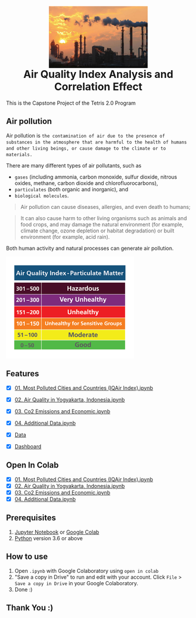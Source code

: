 <h1 align="center">
  <img align="center" src="/image/logo.jpg"  width="270"></img>
<br>
Air Quality Index Analysis and Correlation Effect
</h1>

This is the Capstone Project of the Tetris 2.0 Program

## **Air pollution**

Air pollution is `the contamination of air due to the presence of substances in the atmosphere that are harmful to the health of humans and other living beings, or cause damage to the climate or to materials. `

There are many different types of air pollutants, such as 

* `gases` (including ammonia, carbon monoxide, sulfur dioxide, nitrous oxides, methane, carbon dioxide and chlorofluorocarbons), 
* `particulates` (both organic and inorganic), and 
* `biological molecules`. 

> Air pollution can cause diseases, allergies, and even death to humans; 

> It can also cause harm to other living organisms such as animals and food crops, and may damage the natural environment (for example, climate change, ozone depletion or habitat degradation) or built environment (for example, acid rain). 

Both human activity and natural processes can generate air pollution.

<img align="center" src="/image/Air Quality Index - Particulate Matter.png"  width="350"></img>

## Features

- [x] [01. Most Polluted Cities and Countries (IQAir Index).ipynb](https://github.com/nurimammasri/Air-Quality-Index-Analysis-and-Correlation-Effect/blob/main/01.%20Most%20Polluted%20Cities%20and%20Countries%20(IQAir%20Index).ipynb)
- [x] [02. Air Quality in Yogyakarta, Indonesia.ipynb](https://github.com/nurimammasri/Air-Quality-Index-Analysis-and-Correlation-Effect/blob/main/02.%20Air%20Quality%20in%20Yogyakarta%2C%20Indonesia.ipynb)
- [x] [03. Co2 Emissions and Economic.ipynb](https://github.com/nurimammasri/Air-Quality-Index-Analysis-and-Correlation-Effect/blob/main/03.%20Co2%20Emissions%20and%20Economic.ipynb)
- [x] [04. Additional Data.ipynb](https://github.com/nurimammasri/Air-Quality-Index-Analysis-and-Correlation-Effect/blob/main/04.%20Additional%20Data.ipynb)
- [x] [Data](https://github.com/nurimammasri/Air-Quality-Index-Analysis-and-Correlation-Effect/tree/main/data)
- [x] [Dashboard](https://github.com/nurimammasri/Air-Quality-Index-Analysis-and-Correlation-Effect/tree/main/Dashboard) 


## Open In Colab

- [x] [01. Most Polluted Cities and Countries (IQAir Index).ipynb](https://colab.research.google.com/github/nurimammasri/Air-Quality-Index-Analysis-and-Correlation-Effect/blob/main/01.%20Most%20Polluted%20Cities%20and%20Countries%20(IQAir%20Index).ipynb)
- [x] [02. Air Quality in Yogyakarta, Indonesia.ipynb](https://colab.research.google.com/github/nurimammasri/Air-Quality-Index-Analysis-and-Correlation-Effect/blob/main/02.%20Air%20Quality%20in%20Yogyakarta%2C%20Indonesia.ipynb)
- [x] [03. Co2 Emissions and Economic.ipynb](https://colab.research.google.com/github/nurimammasri/Air-Quality-Index-Analysis-and-Correlation-Effect/blob/main/03.%20Co2%20Emissions%20and%20Economic.ipynb)
- [x] [04. Additional Data.ipynb](https://colab.research.google.com/github/nurimammasri/Air-Quality-Index-Analysis-and-Correlation-Effect/blob/main/04.%20Additional%20Data.ipynb)

## Prerequisites
1. [Jupyter Notebook](https://test-jupyter.readthedocs.io/en/latest/install.html) or [Google Colab](https://colab.research.google.com/)
2. [Python](https://www.python.org/downloads/) version 3.6 or above

## How to use
1. Open `.ipynb` with Google Colaboratory using `open in colab`
2. "Save a copy in Drive" to run and edit with your account. Click `File` > `Save a copy in Drive` in your Google Colaboratory.
3. Done :)

## Thank You :)
